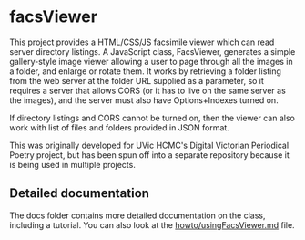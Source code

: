 # facsViewer

This project provides a HTML/CSS/JS facsimile viewer which can read server directory listings. A JavaScript class, FacsViewer, generates a simple gallery-style image viewer allowing a user to page through all the images in a folder, and enlarge or rotate them. It works by retrieving a folder listing from the web server at the folder URL supplied as a parameter, so it requires a server that allows CORS (or it has to live on the same server as the images), and the server must also have Options+Indexes turned on.

If directory listings and CORS cannot be turned on, then the viewer can also work with list of files and folders provided in JSON format.

This was originally developed for UVic HCMC's Digital Victorian Periodical Poetry project, but has been spun off into a separate repository because it is being used in multiple projects.

## Detailed documentation

The docs folder contains more detailed documentation on the class, including a tutorial. You can also look at the [howto/usingFacsViewer.md](howto/usingFacsViewer.md) file.
